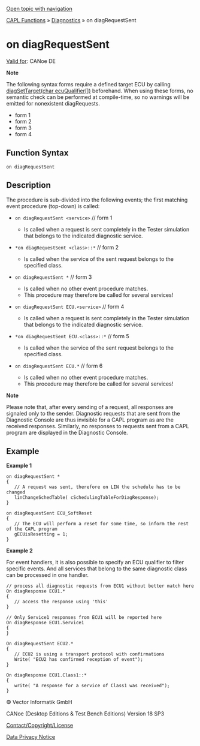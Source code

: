 [Open topic with navigation](../../../../../CANoeDEFamily.htm#Topics/CAPLFunctions/Diagnostics/EventProcedures/CAPLfunctionOnDiagRequestSent.md)

[CAPL Functions](../../CAPLfunctions.md) » [Diagnostics](../CAPLfunctionsDiagnosticsOverview.md) » on diagRequestSent

# on diagRequestSent

[Valid for](../../../Shared/FeatureAvailability.md):  CANoe DE

**Note**

The following syntax forms require a defined target ECU by calling [diagSetTarget(char ecuQualifier[])](../Functions/CAPLfunctionDiagSetTarget.htm) beforehand. When using these forms, no semantic check can be performed at compile-time, so no warnings will be emitted for nonexistent diagRequests.

- form 1
- form 2
- form 3
- form 4

## Function Syntax

`on diagRequestSent`

## Description

The procedure is sub-divided into the following events; the first matching event procedure (top-down) is called:

- `on diagRequestSent <service>` // form 1
  - Is called when a request is sent completely in the Tester simulation that belongs to the indicated diagnostic service.

- `*on diagRequestSent <class>::*` // form 2
  - Is called when the service of the sent request belongs to the specified class.

- `on diagRequestSent *` // form 3
  - Is called when no other event procedure matches.
  - This procedure may therefore be called for several services!

- `on diagRequestSent ECU.<service>` // form 4
  - Is called when a request is sent completely in the Tester simulation that belongs to the indicated diagnostic service.

- `*on diagRequestSent ECU.<class>::*` // form 5
  - Is called when the service of the sent request belongs to the specified class.

- `on diagRequestSent ECU.*` // form 6
  - Is called when no other event procedure matches.
  - This procedure may therefore be called for several services!

**Note**

Please note that, after every sending of a request, all responses are signaled only to the sender. Diagnostic requests that are sent from the Diagnostic Console are thus invisible for a CAPL program as are the received responses. Similarly, no responses to requests sent from a CAPL program are displayed in the Diagnostic Console.

## Example

**Example 1**

```plaintext
on diagRequestSent *
{
   // A request was sent, therefore on LIN the schedule has to be changed
   linChangeSchedTable( cSchedulingTableForDiagResponse);
}

on diagRequestSent ECU_SoftReset
{
   // The ECU will perform a reset for some time, so inform the rest of the CAPL program
   gECUisResetting = 1;
}
```

**Example 2**

For event handlers, it is also possible to specify an ECU qualifier to filter specific events. And all services that belong to the same diagnostic class can be processed in one handler.

```plaintext
// process all diagnostic requests from ECU1 without better match here
On diagResponse ECU1.*
{
   // access the response using 'this'
}

// Only Service1 responses from ECU1 will be reported here
On diagResponse ECU1.Service1
{
}

On diagRequestSent ECU2.*
{
   // ECU2 is using a transport protocol with confirmations
   Write( "ECU2 has confirmed reception of event");
}

On diagResponse ECU1.Class1::*
{
   write( "A response for a service of Class1 was received");
}
```

© Vector Informatik GmbH

CANoe (Desktop Editions & Test Bench Editions) Version 18 SP3

[Contact/Copyright/License](../../../Shared/ContactCopyrightLicense.md)

[Data Privacy Notice](https://www.vector.com/int/en/company/get-info/privacy-policy/)